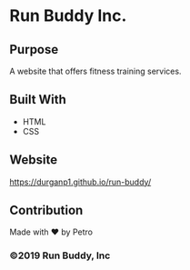 # Run Buddy Inc.

## Purpose
A website that offers fitness training services.

## Built With
* HTML
* CSS

## Website
https://durganp1.github.io/run-buddy/

## Contribution
Made with ❤️ by Petro

### ©️2019 Run Buddy, Inc 
